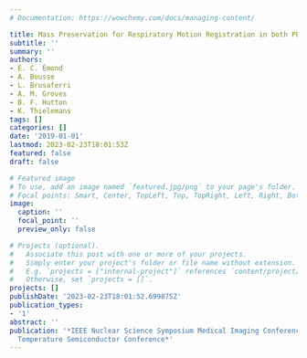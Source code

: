 ```yaml
---
# Documentation: https://wowchemy.com/docs/managing-content/

title: Mass Preservation for Respiratory Motion Registration in both PET and CT
subtitle: ''
summary: ''
authors:
- É. C. Émond
- A. Bousse
- L. Brusaferri
- A. M. Groves
- B. F. Hutton
- K. Thielemans
tags: []
categories: []
date: '2019-01-01'
lastmod: 2023-02-23T18:01:53Z
featured: false
draft: false

# Featured image
# To use, add an image named `featured.jpg/png` to your page's folder.
# Focal points: Smart, Center, TopLeft, Top, TopRight, Left, Right, BottomLeft, Bottom, BottomRight.
image:
  caption: ''
  focal_point: ''
  preview_only: false

# Projects (optional).
#   Associate this post with one or more of your projects.
#   Simply enter your project's folder or file name without extension.
#   E.g. `projects = ["internal-project"]` references `content/project/deep-learning/index.md`.
#   Otherwise, set `projects = []`.
projects: []
publishDate: '2023-02-23T18:01:52.699875Z'
publication_types:
- '1'
abstract: ''
publication: '*IEEE Nuclear Science Symposium Medical Imaging Conference and Room
  Temperature Semiconductor Conference*'
---
```

